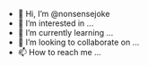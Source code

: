 - 👋 Hi, I’m @nonsensejoke
- 👀 I’m interested in ...
- 🌱 I’m currently learning ...
- 💞️ I’m looking to collaborate on ...
- 📫 How to reach me ...

<!---
nonsensejoke/nonsensejoke is a ✨ special ✨ repository because its `README.md` (this file) appears on your GitHub profile.
You can click the Preview link to take a look at your changes.
--->
